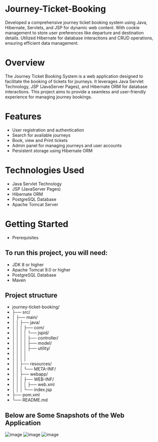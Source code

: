 # Journey-Ticket-Booking
Developed a comprehensive journey ticket booking system using Java, Hibernate, Servlets, and JSP for dynamic web content. With cookie management to store user preferences like departure and destination details. Utilized Hibernate for database interactions and CRUD operations, ensuring efficient data management.

# Overview

The Journey Ticket Booking System is a web application designed to facilitate the booking of tickets for journeys. It leverages Java Servlet Technology, JSP (JavaServer Pages), and Hibernate ORM for database interactions. This project aims to provide a seamless and user-friendly experience for managing journey bookings.

# Features
- User registration and authentication
- Search for available journeys
- Book, view and Print tickets
- Admin panel for managing journeys and user accounts
- Persistent storage using Hibernate ORM
# Technologies Used
- Java Servlet Technology
- JSP (JavaServer Pages)
- Hibernate ORM
- PostgreSQL Database
- Apache Tomcat Server
# Getting Started
- Prerequisites
## To run this project, you will need:

- JDK 8 or higher
- Apache Tomcat 9.0 or higher
- PostgreSQL Database
- Maven
## Project structure
- journey-ticket-booking/
- ├── src/
- │   ├── main/
- │   │   ├── java/
- │   │   │   ├── com/
- │   │   │   │   └── jspid/
- │   │   │   │       ├── controller/
- │   │   │   │       ├── model/
- │   │   │   │       ├── utility/
- │   │   │   │       
- │   │   │   │       
- │   │   ├── resources/
- │   │   │   └── META-INF/
- │   │   ├── webapp/
- │   │   │   ├── WEB-INF/
- │   │   │   │   ├── web.xml
- │   │   │   └── index.jsp
- ├── pom.xml
- └── README.md

## Below are Some Snapshots of the Web Application
![image](https://github.com/hardikshelar/Journey-Ticket-Booking/assets/90783840/1413afc2-a74a-442c-9cee-28b0078c3922)
![image](https://github.com/hardikshelar/Journey-Ticket-Booking/assets/90783840/9577e65f-8079-4429-b388-5c41ed0cc4ea)
![image](https://github.com/hardikshelar/Journey-Ticket-Booking/assets/90783840/78d39e0d-76fe-4809-97e6-e17d8856a82b)



